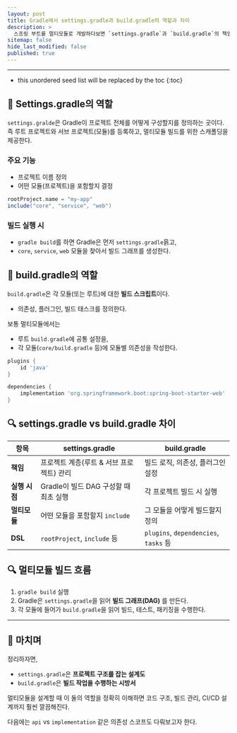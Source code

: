 ```yaml
---
layout: post
title: Gradle에서 settings.gradle과 build.gradle의 역할과 차이
description: >
  스프링 부트를 멀티모듈로 개발하다보면 `settings.gradle`과 `build.gradle`의 책임이 헷갈릴 때가 있다. 필자는 이 글에서 둘의 역할과 차이점을 명확히 정리해보고자 한다.
sitemap: false
hide_last_modified: false
published: true
---
```


---

* this unordered seed list will be replaced by the toc
{:toc}

## 📌 Settings.gradle의 역할

`settings.gralde`은 Gradle이 프로젝트 전체를 어떻게 구성할지를 정의하는 곳이다. 즉 루트 프로젝트와 서브 프로젝트(모듈)를 등록하고, 멀티모듈 빌드를 위한 스캐폴딩을 제공한다.

### 주요 기능

- 프로젝트 이름 정의
- 어떤 모듈(프로젝트)을 포함할지 결정

```gradle
rootProject.name = "my-app"
include("core", "service", "web")
```

### 빌드 실행 시

- `gradle build`를 하면 Gradle은 먼저 `settings.gradle`읅고,
- `core`, `service`, `web` 모듈을 찾아서 빌드 그래프를 생성한다.

## 📌 build.gradle의 역할

`build.gradle`은 각 모듈(또는 루트)에 대한 **빌드 스크립트**이다.

- 의존성, 플러그인, 빌드 태스크를 정의한다.

보통 멀티모듈에서는

- 루트 `build.gradle`에 공통 설정을,
- 각 모듈(`core/build.gradle` 등)에 모듈별 의존성을 작성한다.

```gradle
plugins {
    id 'java'
}

dependencies {
    implementation 'org.springframework.boot:spring-boot-starter-web'
}
```

## 🔍 settings.gradle vs build.gradle 차이

| 항목 | settings.gradle | build.gradle |
|------|------------------|--------------|
| **책임** | 프로젝트 계층(루트 & 서브 프로젝트) 관리 | 빌드 로직, 의존성, 플러그인 설정 |
| **실행 시점** | Gradle이 빌드 DAG 구성할 때 최초 실행 | 각 프로젝트 빌드 시 실행 |
| **멀티모듈** | 어떤 모듈을 포함할지 `include` | 그 모듈을 어떻게 빌드할지 정의 |
| **DSL** | `rootProject`, `include` 등 | `plugins`, `dependencies`, `tasks` 등 |

## 🔍 멀티모듈 빌드 흐름

1. `gradle build` 실행
2. Gradle은 `settings.gradle`을 읽어 **빌드 그래프(DAG)** 를 만든다.
3. 각 모듈에 들어가 `build.gradle`을 읽어 빌드, 테스트, 패키징을 수행한다.

---

## 📝 마치며

정리하자면,

- `settings.gradle`은 **프로젝트 구조를 잡는 설계도**
- `build.gradle`은 **빌드 작업을 수행하는 시방서**

멀티모듈을 설계할 때 이 둘의 역할을 정확히 이해하면 코드 구조, 빌드 관리, CI/CD 설계까지 훨씬 깔끔해진다.

다음에는 `api` vs `implementation` 같은 의존성 스코프도 다뤄보고자 한다.